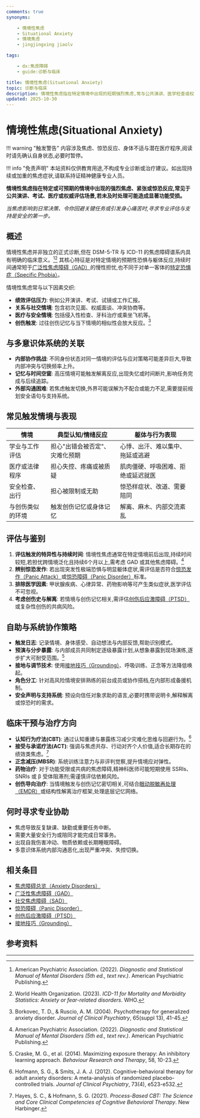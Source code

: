 ```yaml
---
comments: true
synonyms:

    - 情境性焦虑
    - Situational Anxiety
    - 情境焦虑
    - jingjingxing jiaolv

tags:

    - dx:焦虑障碍
    - guide:诊断与临床

title: 情境性焦虑(Situational Anxiety)
topic: 诊断与临床
description: 情境性焦虑指在特定情境中出现的短期强烈焦虑,常与公共演讲、医学检查或权威评估相关。条目解析触发机制、多意识体系统常见诱因、评估要点与多层支持策略,协助制定安全管理计划。
updated: 2025-10-30
---
```


# 情境性焦虑(Situational Anxiety)

!!! warning "触发警告"
    内容涉及焦虑、惊恐反应、身体不适与潜在医疗程序,阅读时请先确认自身状态,必要时暂停。

!!! info "免责声明"
    本站资料仅供教育用途,不构成专业诊断或治疗建议。如出现持续或加重的焦虑症状,请联系持证精神健康专业人员。

**情境性焦虑指在特定或可预期的情境中出现的强烈焦虑、紧张或惊恐反应,常见于公共演讲、考试、医疗或权威评估场景,若未及时处理可能造成显著功能受损。**

_当焦虑影响到日常决策、令你回避关键任务或引发身心痛苦时,寻求专业评估与支持是安全的第一步。_

## 概述

情境性焦虑并非独立的正式诊断,但在 DSM-5-TR 与 ICD-11 的焦虑障碍谱系内具有明确的临床意义。[^apa2022anx][^who2023anx] 其核心特征是对特定情境的预期性恐惧与躯体反应,持续时间通常短于[广泛性焦虑障碍（GAD）](Generalized-Anxiety-Disorder-GAD.md)的慢性担忧,也不同于对单一客体的[特定恐惧症（Specific Phobia）](Specific-Phobia.md)。

情境性焦虑常与以下因素交织:

- **绩效评估压力**: 例如公开演讲、考试、试镜或工作汇报。
- **关系与社交情境**: 包含初次见面、权威面谈、冲突协商等。
- **医疗与安全情境**: 包括侵入性检查、牙科治疗或乘坐飞机等。
- **创伤触发**: 过往创伤记忆与当下情境的相似性会放大反应。[^borkovec2004]

## 与多意识体系统的关联

- **内部协作挑战**: 不同身份状态对同一情境的评估与应对策略可能差异巨大,导致内部冲突与切换频率上升。
- **记忆与时间空窗**: 高压情境可能触发解离反应,出现失忆或时间断片,影响任务完成与后续追踪。
- **外部沟通困难**: 若焦虑触发切换,外界可能误解为不配合或能力不足,需要提前规划安全语句与支持系统。

## 常见触发情境与表现

| 情境 | 典型认知/情绪反应 | 躯体与行为表现 |
| --- | --- | --- |
| 学业与工作评估 | 担心"出错会被否定"、灾难化预期 | 心悸、出汗、难以集中、拖延或逃避 |
| 医疗或法律程序 | 担心失控、疼痛或被质疑 | 肌肉僵硬、呼吸困难、拒绝或延迟就医 |
| 安全检查、出行 | 担心被限制或无助 | 惊恐样症状、改道、需要陪同 |
| 与创伤类似的环境 | 触发创伤记忆或身体记忆 | 解离、麻木、内部交流紊乱 |

## 评估与鉴别

1. **评估触发的特异性与持续时间**: 情境性焦虑通常在特定情境前后出现,持续时间较短,若担忧跨情境泛化且持续6个月以上,需考虑 GAD 或其他焦虑障碍。[^apa2022anx]
2. **辨别惊恐发作**: 若出现突发性极端恐惧与明显躯体症状,需评估是否符合[惊恐发作（Panic Attack）](Panic-Attack.md)或[惊恐障碍（Panic Disorder）](Panic-Disorder.md)标准。
3. **排除医学因素**: 甲状腺疾病、心律异常、药物影响等可产生类似症状,医学评估不可忽视。
4. **考虑创伤史与解离**: 若情境与创伤记忆相关,需评估[创伤后应激障碍（PTSD）](PTSD.md)或复杂性创伤的共病风险。

## 自助与系统协作策略

- **触发日志**: 记录情境、身体感受、自动想法与内部反馈,帮助识别模式。
- **预演与分步暴露**: 与内部成员共同制定逐级暴露计划,从想象暴露到现场演练,逐步扩大可耐受范围。[^craske2014]
- **接地与调节技术**: 使用[接地技巧（Grounding）](Grounding.md)、呼吸训练、正念等方法降低唤起。
- **角色分工**: 针对高风险情境安排熟练的前台成员或协作搭档,在内部形成备援机制。
- **安全声明与支持系统**: 预设向信任对象求助的语言,必要时携带说明卡,解释解离或惊恐时的需求。

## 临床干预与治疗方向

- **认知行为疗法(CBT)**: 通过认知重建与暴露练习减少灾难化思维与回避行为。[^hofmann2012]
- **接受与承诺疗法(ACT)**: 强调与焦虑共存、行动对齐个人价值,适合长期存在的绩效类焦虑。[^hayes2021]
- **正念减压(MBSR)**: 系统训练注意力与非评判觉察,提升情境应对弹性。
- **药物治疗**: 对于功能受限或共病的焦虑障碍,精神科医师可能短期使用 SSRIs、SNRIs 或 β 受体阻滞剂;需谨慎评估依赖风险。
- **创伤导向治疗**: 当情境触发与创伤记忆密切相关,可结合[眼动脱敏再处理（EMDR）](Eye-Movement-Desensitization-Reprocessing-EMDR.md)或结构性解离治疗框架,处理底层记忆网络。

## 何时寻求专业协助

- 焦虑导致反复缺课、缺勤或重要任务中断。
- 需要大量安全行为或陪同才能完成日常事务。
- 出现自我伤害冲动、物质依赖或长期睡眠障碍。
- 多意识体系统内部沟通恶化,出现严重冲突、失控切换。

## 相关条目

- [焦虑障碍总览（Anxiety Disorders）](Anxiety-Disorders.md)
- [广泛性焦虑障碍（GAD）](Generalized-Anxiety-Disorder-GAD.md)
- [社交焦虑障碍（SAD）](Social-Anxiety-Disorder.md)
- [惊恐障碍（Panic Disorder）](Panic-Disorder.md)
- [创伤后应激障碍（PTSD）](PTSD.md)
- [接地技巧（Grounding）](Grounding.md)

## 参考资料

[^apa2022anx]: American Psychiatric Association. (2022). *Diagnostic and Statistical Manual of Mental Disorders (5th ed., text rev.)*. American Psychiatric Publishing.
[^who2023anx]: World Health Organization. (2023). *ICD-11 for Mortality and Morbidity Statistics: Anxiety or fear-related disorders*. WHO.
[^borkovec2004]: Borkovec, T. D., & Ruscio, A. M. (2004). Psychotherapy for generalized anxiety disorder. *Journal of Clinical Psychiatry*, 65(suppl 13), 41-45.
[^craske2014]: Craske, M. G., et al. (2014). Maximizing exposure therapy: An inhibitory learning approach. *Behaviour Research and Therapy*, 58, 10-23.
[^hofmann2012]: Hofmann, S. G., & Smits, J. A. J. (2012). Cognitive-behavioral therapy for adult anxiety disorders: A meta-analysis of randomized placebo-controlled trials. *Journal of Clinical Psychiatry*, 73(4), e523-e532.
[^hayes2021]: Hayes, S. C., & Hofmann, S. G. (2021). *Process-Based CBT: The Science and Core Clinical Competencies of Cognitive Behavioral Therapy*. New Harbinger.
---
